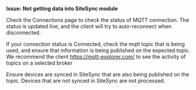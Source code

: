 **Issue:  Not getting data into SiteSync module**

Check the Connections page to check  the status of MQTT connection. The status is updated live, and the client will try to auto-reconnect when disconnected.

If your connection status is Connected, check the mqtt topic that is being used, and ensure that information is being published on the expected topic. 
We recommend the client https://mqtt-explorer.com/ to see the activity of topics on a selected broker

Ensure devices are synced in SiteSync that are also being published on the topic. Devices that are not synced in SiteSync are not processed. 







